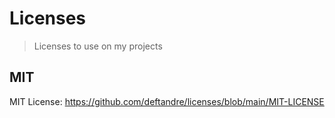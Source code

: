 # Licenses

> Licenses to use on my projects

## MIT

MIT License: <https://github.com/deftandre/licenses/blob/main/MIT-LICENSE>
